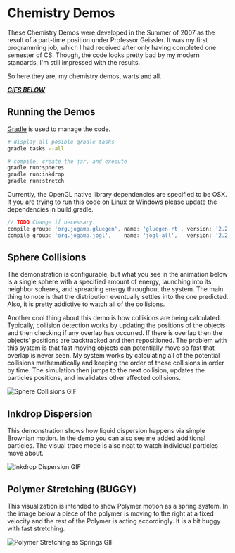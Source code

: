 Chemistry Demos
===============

These Chemistry Demos were developed in the Summer of 2007 as the result of a
part-time position under Professor Geissler.  It was my first programming job,
which I had received after only having completed one semester of CS.  Though,
the code looks pretty bad by my modern standards, I'm still impressed with the
results.

So here they are, my chemistry demos, warts and all.

[***GIFS BELOW***][gifs_url]

Running the Demos
-----------------

[Gradle][gradle_url] is used to manage the code.

```bash
# display all posible gradle tasks
gradle tasks --all

# compile, create the jar, and execute
gradle run:spheres
gradle run:inkdrop
gradle run:stretch
```

Currently, the OpenGL native library dependencies are specified to be OSX.
If you are trying to run this code on Linux or Windows please update the
dependencies in build.gradle.

```groovy
// TODO Change if necessary.
compile group: 'org.jogamp.gluegen', name: 'gluegen-rt', version: '2.2.4', classifier: 'natives-macosx-universal'
compile group: 'org.jogamp.jogl',    name: 'jogl-all',   version: '2.2.4', classifier: 'natives-macosx-universal'
```


Sphere Collisions
-----------------

The demonstration is configurable, but what you see in the animation below is a single sphere with a specified
amount of energy, launching into its neighbor spheres, and spreading energy throughout the system.  The main
thing to note is that the distribution eventually settles into the one predicted.  Also, it is pretty addictive
to watch all of the collisions.

Another cool thing about this demo is how collisions are being calculated.  Typically, collision detection works
by updating the positions of the objects and then checking if any overlap has occurred.  If there is overlap then
the objects' positions are backtracked and then repositioned.  The problem with this system is that fast moving
objects can potentially move so fast that overlap is never seen.  My system works by calculating all of the potential
collisions mathematically and keeping the order of these collisions in order by time.  The simulation then jumps
to the next collision, updates the particles positions, and invalidates other affected collisions.

![Sphere Collisions GIF][spheres_gif]


Inkdrop Dispersion
------------------

This demonstration shows how liquid dispersion happens via simple Brownian motion.  In the demo you can also see
me added additional particles.  The visual trace mode is also neat to watch individual particles move about.

![Inkdrop Dispersion GIF][inkdrop_gif]


Polymer Stretching (BUGGY)
-------------------------------

This visualization is intended to show Polymer motion as a spring system.  In the image below a piece of the polymer
is moving to the right at a fixed velocity and the rest of the Polymer is acting accordingly.  It is a bit buggy with
fast stretching.

![Polymer Stretching as Springs GIF][stretch_gif]


[gifs_url]: chem_demos#sphere-collisions
[gradle_url]: http://www.gradle.org/
[spheres_gif]: http://giant.gfycat.com/ImpossibleSkeletalGossamerwingedbutterfly.gif
[inkdrop_gif]: http://giant.gfycat.com/SarcasticFrailAsianwaterbuffalo.gif 
[stretch_gif]: http://fat.gfycat.com/TartAbsoluteAmbushbug.gif 
